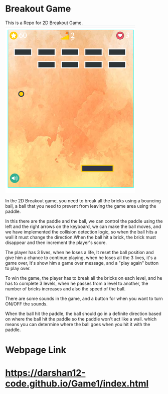 # Breakout Game
This is a Repo for  2D Breakout Game.
<img src="https://github.com/darshan12-code/Game1/blob/main/Screenshot%20(64).png">

In the 2D Breakout game, you need to break all the bricks using a bouncing ball, a ball that you need to prevent from leaving the game area using the paddle.

In this there are the paddle and the ball, we can control the paddle using the left and the right arrows on the keyboard, we can make the ball moves, and we have implemented the collision detection logic, so when the ball hits a wall it must change the direction.When the ball hit a brick, the brick must disappear and then increment the player's score.

The player has 3 lives, when he loses a life, It reset the ball position and give him a chance to continue playing, when he loses all the 3 lives, it's a game over, It's show him a game over message, and a "play again" button to play over.

To win the game, the player has to break all the bricks on each level, and he has to complete 3 levels, when he passes from a level to another, the number of bricks increases and also the speed of the ball.

There are some sounds in the game, and a button for when you want to turn ON/OFF the sounds.

When the ball hit the paddle, the ball should go in a definite direction based on where the ball hit the paddle so the paddle won't act like a wall. which means you can determine where the ball goes when you hit it with the paddle.

# Webpage Link

# https://darshan12-code.github.io/Game1/index.html
